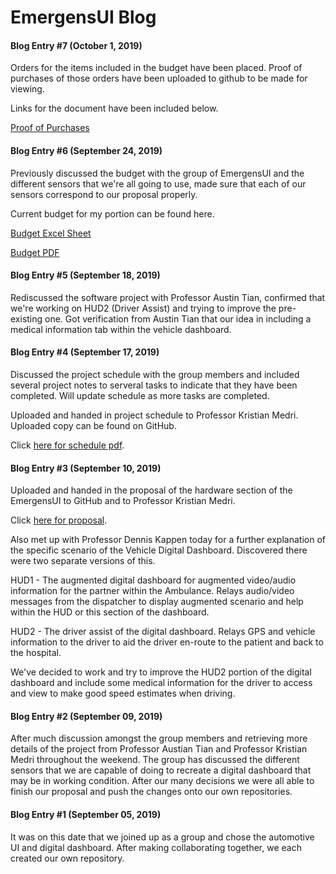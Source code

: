 # EmergensUI Blog

#### Blog Entry #7 (October 1, 2019)

Orders for the items included in the budget have been placed. Proof of purchases of those orders have been uploaded to github to be made for viewing. 

Links for the document have been included below.

[Proof of Purchases](https://github.com/kevin-lieng/emegensui-automotive-ui/blob/master/documentation/ProofOfPurchases.pdf)

#### Blog Entry #6 (September 24, 2019)

Previously discussed the budget with the group of EmergensUI and the different sensors that we're all going to use, made sure that each of our sensors correspond to our proposal properly. 

Current budget for my portion can be found here. 

[Budget Excel Sheet](https://github.com/kevin-lieng/emegensui-automotive-ui/blob/master/documentation/ProjectBudget.xlsx)

[Budget PDF](https://github.com/kevin-lieng/emegensui-automotive-ui/blob/master/documentation/ProjectBudget.pdf)


#### Blog Entry #5 (September 18, 2019)

Rediscussed the software project with Professor Austin Tian, confirmed that we're working on HUD2 (Driver Assist) and trying to improve the pre-existing one. Got verification from Austin Tian that our idea in including a medical information tab within the vehicle dashboard. 

#### Blog Entry #4 (September 17, 2019)

Discussed the project schedule with the group members and included several project notes to serveral tasks to indicate that they have been completed. Will update schedule as more tasks are completed.

Uploaded and handed in project schedule to Professor Kristian Medri. 
Uploaded copy can be found on GitHub. 

Click [here for schedule pdf](https://github.com/kevin-lieng/emegensui-automotive-ui/blob/master/documentation/AutomotiveUIProjectSchedule_SGanttChart.pdf).

#### Blog Entry #3 (September 10, 2019)
Uploaded and handed in the proposal of the hardware section of the EmergensUI to GitHub and to Professor Kristian Medri. 

Click [here for proposal](https://github.com/kevin-lieng/emegensui-automotive-ui/blob/master/documentation/ProposalContentStudentNameRev03.pdf). 

Also met up with Professor Dennis Kappen today for a further explanation of the specific scenario of the Vehicle Digital Dashboard. Discovered there were two separate versions of this. 

HUD1 - The augmented digital dashboard for augmented video/audio information for the partner within the Ambulance. Relays audio/video messages from the dispatcher to display augmented scenario and help within the HUD or this section of the dashboard.

HUD2 - The driver assist of the digital dashboard. Relays GPS and vehicle information to the driver to aid the driver en-route to the patient and back to the hospital. 

We've decided to work and try to improve the HUD2 portion of the digital dashboard and include some medical information for the driver to access and view to make good speed estimates when driving.

#### Blog Entry #2 (September 09, 2019)
After much discussion amongst the group members and retrieving more details of the project from Professor Austian Tian and Professor Kristian Medri throughout the weekend. The group has discussed the different sensors that we are capable of doing to recreate a digital dashboard that may be in working condition. After our many decisions we were all able to finish our proposal and push the changes onto our own repositories. 

#### Blog Entry #1 (September 05, 2019)

It was on this date that we joined up as a group and chose the automotive UI and digital dashboard. After making collaborating together, we each created our own repository. 
